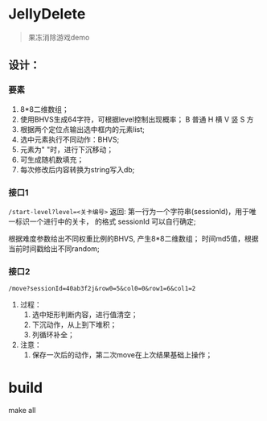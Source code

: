 # JellyDelete
> 果冻消除游戏demo


## 设计：


### 要素
1. 8*8二维数组；
2. 使用BHVS生成64字符，可根据level控制出现概率；
B 普通
H 横
V 竖
S 方
3. 根据两个定位点输出选中框内的元素list;
4. 选中元素执行不同动作：BHVS;
5. 元素为" "时，进行下沉移动；
6. 可生成随机数填充；
7. 每次修改后内容转换为string写入db;


### 接口1

`/start-level?level=<关卡编号>`
返回: 第一⾏为一个字符串(sessionId)，用于唯一标识一个进⾏中的关卡， 的格式 sessionId 可以⾃⾏确定; 

根据难度参数给出不同权重比例的BHVS, 产生8*8二维数组；
时间md5值，根据当前时间戳给出不同random;


### 接口2

`/move?sessionId=40ab3f2j&row0=5&col0=0&row1=6&col1=2`

1. 过程：
   1. 选中矩形判断内容，进行值清空；
   2. 下沉动作，从上到下堆积；
   3. 列循环补全；
2. 注意：
   1. 保存一次后的动作，第二次move在上次结果基础上操作；



# build
make all